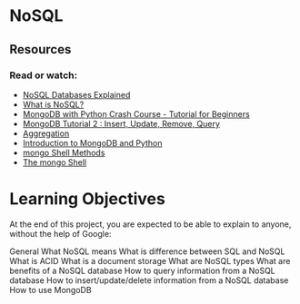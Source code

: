 # NoSQL

## Resources

### Read or watch:

- [NoSQL Databases Explained](https://intranet.aluswe.com/rltoken/0HR2bZ3XFJzkttuEVF5Rug)
- [What is NoSQL?](https://intranet.aluswe.com/rltoken/JGxz6PJsAN9cjBBT_WVCAg)
- [MongoDB with Python Crash Course - Tutorial for Beginners](https://intranet.aluswe.com/rltoken/PkdXgnfXUfJIk5iqf9Wp4A)
- [MongoDB Tutorial 2 : Insert, Update, Remove, Query](https://intranet.aluswe.com/rltoken/y6ncfHy0Hn7uqaIyitWQRg)
- [Aggregation](https://intranet.aluswe.com/rltoken/8VZ6IpKjlIfEi_uixKDRWw)
- [Introduction to MongoDB and Python](https://intranet.aluswe.com/rltoken/BLt93wwWTkVQWVlSDerI1g)
- [mongo Shell Methods](https://intranet.aluswe.com/rltoken/6irh8QhOR439xQADw6ulDg)
- [The mongo Shell](https://intranet.aluswe.com/rltoken/g_jeFkZwL4QpP6OlRsMtfQ)

# Learning Objectives

At the end of this project, you are expected to be able to explain to anyone, without the help of Google:

General
What NoSQL means
What is difference between SQL and NoSQL
What is ACID
What is a document storage
What are NoSQL types
What are benefits of a NoSQL database
How to query information from a NoSQL database
How to insert/update/delete information from a NoSQL database
How to use MongoDB
